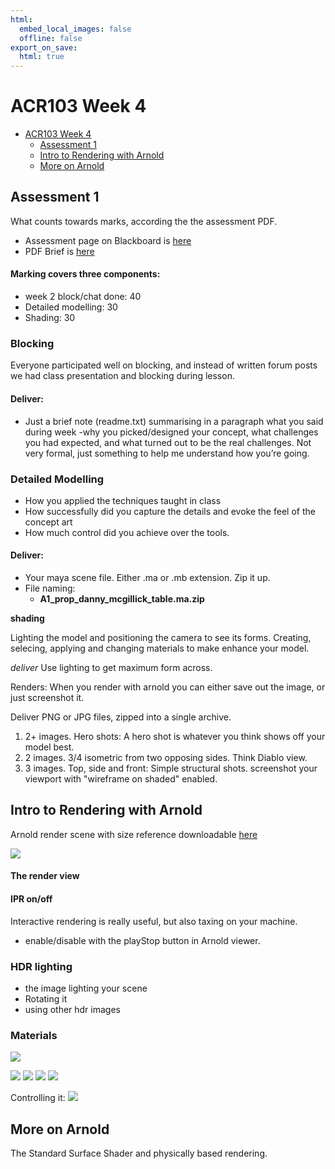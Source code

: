 ```yaml
---
html:
  embed_local_images: false
  offline: false
export_on_save:
  html: true
---
```


# ACR103 Week 4


<!-- @import "[TOC]" {cmd="toc" depthFrom=1 depthTo=6 orderedList=false} -->

<!-- code_chunk_output -->

- [ACR103 Week 4](#acr103-week-4)
  - [Assessment 1](#assessment-1)
  - [Intro to Rendering with Arnold](#intro-to-rendering-with-arnold)
  - [More on Arnold](#more-on-arnold)

<!-- /code_chunk_output -->


## Assessment 1

What counts towards marks, according the the assessment PDF.

* Assessment page on Blackboard is [here](https://laureate-au.blackboard.com/webapps/blackboard/content/listContentEditable.jsp?content_id=_8008775_1&course_id=_75841_1)
* PDF Brief is [here](https://laureate-au.blackboard.com/bbcswebdav/pid-8008804-dt-content-rid-14342462_1/xid-14342462_1)

#### Marking covers three components:
  - week 2 block/chat done: 40
  - Detailed modelling: 30
  - Shading: 30

### Blocking
Everyone participated well on blocking, and instead of written forum posts we had class presentation and blocking during lesson.

#### Deliver: 
* Just a brief note (readme.txt) summarising in a paragraph what you said during week -why you picked/designed your concept, what challenges you had expected, and what turned out to be the real challenges. Not very formal, just something to help me understand how you’re going.

### Detailed Modelling
* How you applied the techniques taught in class
* How successfully did you capture the details and evoke the feel of the concept art
* How much control did you achieve over the tools.

#### Deliver:
* Your maya scene file. Either .ma or .mb extension. Zip it up.
* File naming:
  - **A1_prop_danny_mcgillick_table.ma.zip** 

**shading**

Lighting the model and positioning the camera to see its forms.
Creating, selecing, applying and changing materials to make enhance your model.

_deliver_
Use lighting to get maximum form across.

Renders:
When you render with arnold you can either save out the image, or just screenshot it.

Deliver PNG or JPG files, zipped into a single archive.

1. 2+ images. Hero shots: A hero shot is whatever you think shows off your model best.
2. 2 images. 3/4 isometric from two opposing sides. Think Diablo view.
3. 3 images. Top, side and front: Simple structural shots. screenshot your viewport with "wireframe on shaded" enabled.

## Intro to Rendering with Arnold

Arnold render scene with size reference downloadable [here](assets/week4/prop_maya_arnold.zip)

![](assets/week4/arnold_scene.png)


#### The render view


#### IPR on/off

Interactive rendering is really useful, but also taxing on your machine. 

- enable/disable with the playStop button in Arnold viewer.

### HDR lighting

  - the image lighting your scene
  - Rotating it
  - using other hdr images

### Materials

![](assets/week4/arnold_balls.png)

![](assets/week4/smooth_metal_gold.jpg)
![](assets/week4/subsurface.jpg)
![](assets/week4/rough_clay.jpg)
![](assets/week4/paint.jpg)

Controlling it:
![](assets/week4/arnold_shader_controls.png)







## More on Arnold

The Standard Surface Shader and physically based rendering.

